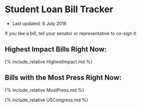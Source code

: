 # Student Loan Bill Tracker
* Last updated: 8 July 2018

If you like a bill, tell your senator or representative to co-sign it.

## Highest Impact Bills Right Now:
{% include_relative HighestImpact.md %}

## Bills with the Most Press Right Now:
{% include_relative MostPress.md %}

{% include_relative USCongress.md %}
